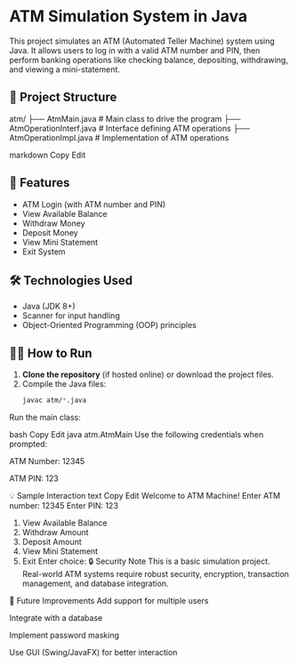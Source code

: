 # ATM Simulation System in Java

This project simulates an ATM (Automated Teller Machine) system using Java. It allows users to log in with a valid ATM number and PIN, then perform banking operations like checking balance, depositing, withdrawing, and viewing a mini-statement.

## 📁 Project Structure

atm/
├── AtmMain.java # Main class to drive the program
├── AtmOperationInterf.java # Interface defining ATM operations
├── AtmOperationImpl.java # Implementation of ATM operations

markdown
Copy
Edit

## 🚀 Features

- ATM Login (with ATM number and PIN)
- View Available Balance
- Withdraw Money
- Deposit Money
- View Mini Statement
- Exit System

## 🛠️ Technologies Used

- Java (JDK 8+)
- Scanner for input handling
- Object-Oriented Programming (OOP) principles

## 🧑‍💻 How to Run

1. **Clone the repository** (if hosted online) or download the project files.
2. Compile the Java files:
   ```bash
   javac atm/*.java
Run the main class:

bash
Copy
Edit
java atm.AtmMain
Use the following credentials when prompted:

ATM Number: 12345

ATM PIN: 123

💡 Sample Interaction
text
Copy
Edit
Welcome to ATM Machine!
Enter ATM number: 12345
Enter PIN: 123

1. View Available Balance
2. Withdraw Amount
3. Deposit Amount
4. View Mini Statement
5. Exit
Enter choice:
🔒 Security Note
This is a basic simulation project. Real-world ATM systems require robust security, encryption, transaction management, and database integration.

📌 Future Improvements
Add support for multiple users

Integrate with a database

Implement password masking

Use GUI (Swing/JavaFX) for better interaction
